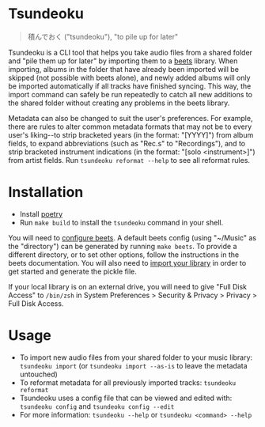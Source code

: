 # Tsundeoku

> 積んでおく ("tsundeoku"), "to pile up for later"

Tsundeoku is a CLI tool that helps you take audio files from a shared folder and
"pile them up for later" by importing them to a [beets](https://beets.io/)
library. When importing, albums in the folder that have already been imported
will be skipped (not possible with beets alone), and newly added albums will
only be imported automatically if all tracks have finished syncing. This way,
the import command can safely be run repeatedly to catch all new additions to
the shared folder without creating any problems in the beets library.

Metadata can also be changed to suit the user's preferences. For example, there
are rules to alter common metadata formats that may not be to every user's
liking--to strip bracketed years (in the format: "[YYYY]") from album fields, to
expand abbreviations (such as "Rec.s" to "Recordings"), and to strip bracketed
instrument indications (in the format: "[solo \<instrument\>]") from artist
fields. Run `tsundeoku reformat --help` to see all reformat rules.

# Installation

- Install [poetry](https://python-poetry.org/docs/#installing-with-the-official-installer)
- Run `make build` to install the `tsundeoku` command in your shell.

You will need to [configure beets](https://beets.readthedocs.io/en/stable/guides/main.html#configuring).
A default beets config (using "~/Music" as the "directory") can be generated by
running `make beets`. To provide a different directory, or to set other options,
follow the instructions in the beets documentation. You will also need to
[import your library](https://beets.readthedocs.io/en/stable/guides/main.html#importing-your-library)
in order to get started and generate the pickle file.

If your local library is on an external drive, you will need to give "Full Disk
Access" to `/bin/zsh` in System Preferences > Security & Privacy > Privacy >
Full Disk Access.

# Usage

- To import new audio files from your shared folder to your music library:
  `tsundeoku import` (or `tsundeoku import --as-is` to leave the metadata untouched)
- To reformat metadata for all previously imported tracks: `tsundeoku reformat`
- Tsundeoku uses a config file that can be viewed and edited with: `tsundeoku config` and `tsundeoku config --edit`
- For more information: `tsundeoku --help` or `tsundeoku <command> --help`
